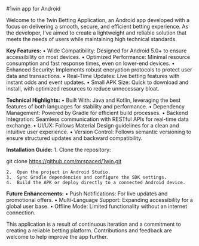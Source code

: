 #1win app for Android

Welcome to the 1win Betting Application, an Android app developed with a focus on delivering a smooth, secure, and efficient betting experience. As the developer, I’ve aimed to create a lightweight and reliable solution that meets the needs of users while maintaining high technical standards.

**Key Features:**
	•	Wide Compatibility: Designed for Android 5.0+ to ensure accessibility on most devices.
	•	Optimized Performance: Minimal resource consumption and fast response times, even on lower-end devices.
	•	Enhanced Security: Implements robust encryption protocols to protect user data and transactions.
	•	Real-Time Updates: Live betting features with instant odds and event updates.
	•	Small APK Size: Quick to download and install, with optimized resources to reduce unnecessary bloat.

**Technical Highlights:**
	•	Built With: Java and Kotlin, leveraging the best features of both languages for stability and performance.
	•	Dependency Management: Powered by Gradle for efficient build processes.
	•	Backend Integration: Seamless communication with RESTful APIs for real-time data exchange.
	•	UI/UX: Follows Material Design guidelines for a clean and intuitive user experience.
	•	Version Control: Follows semantic versioning to ensure structured updates and backward compatibility.

**Installation Guide:**
	1.	Clone the repository:

git clone https://github.com/mrspaced/1win.git


	2.	Open the project in Android Studio.
	3.	Sync Gradle dependencies and configure the SDK settings.
	4.	Build the APK or deploy directly to a connected Android device.

**Future Enhancements:**
	•	Push Notifications: For live updates and promotional offers.
	•	Multi-Language Support: Expanding accessibility for a global user base.
	•	Offline Mode: Limited functionality without an internet connection.

This application is a result of continuous iteration and a commitment to creating a reliable betting platform. Contributions and feedback are welcome to help improve the app further.
